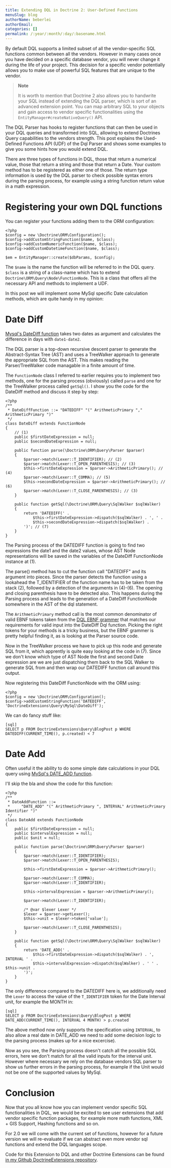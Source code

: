 ```yaml
---
title: Extending DQL in Doctrine 2: User-Defined Functions
menuSlug: blog
authorName: beberlei 
authorEmail: 
categories: []
permalink: /:year/:month/:day/:basename.html
---
```

By default DQL supports a limited subset of all the vendor-specific SQL
functions common between all the vendors. However in many cases once you
have decided on a specific database vendor, you will never change it
during the life of your project. This decision for a specific vendor
potentially allows you to make use of powerful SQL features that are
unique to the vendor.

> **Note**
>
> It is worth to mention that Doctrine 2 also allows you to handwrite
> your SQL instead of extending the DQL parser, which is sort of an
> advanced extension point. You can map arbitrary SQL to your objects
> and gain access to vendor specific functionalities using the
> `EntityManager#createNativeQuery()` API.

The DQL Parser has hooks to register functions that can then be used in
your DQL queries and transformed into SQL, allowing to extend Doctrines
Query capabilities to the vendors strength. This post explains the
Used-Defined Functions API (UDF) of the Dql Parser and shows some
examples to give you some hints how you would extend DQL.

There are three types of functions in DQL, those that return a numerical
value, those that return a string and those that return a Date. Your
custom method has to be registered as either one of those. The return
type information is used by the DQL parser to check possible syntax
errors during the parsing process, for example using a string function
return value in a math expression.

Registering your own DQL functions
==================================

You can register your functions adding them to the ORM configuration:

~~~~ {.sourceCode .php}
<?php
$config = new \Doctrine\ORM\Configuration();
$config->addCustomStringFunction($name, $class);
$config->addCustomNumericFunction($name, $class);
$config->addCustomDatetimeFunction($name, $class);

$em = EntityManager::create($dbParams, $config);
~~~~

The `$name` is the name the function will be referred to in the DQL
query. `$class` is a string of a class-name which has to extend
`Doctrine\ORM\Query\Node\FunctionNode`. This is a class that offers all
the necessary API and methods to implement a UDF.

In this post we will implement some MySql specific Date calculation
methods, which are quite handy in my opinion:

Date Diff
=========

[Mysql's DateDiff
function](http://dev.mysql.com/doc/refman/5.1/en/date-and-time-functions.html#function_datediff)
takes two dates as argument and calculates the difference in days with
`date1-date2`.

The DQL parser is a top-down recursive descent parser to generate the
Abstract-Syntax Tree (AST) and uses a TreeWalker approach to generate
the appropriate SQL from the AST. This makes reading the
Parser/TreeWalker code managable in a finite amount of time.

The `FunctionNode` class I referred to earlier requires you to implement
two methods, one for the parsing process (obviously) called `parse` and
one for the TreeWalker process called `getSql()`. I show you the code
for the DateDiff method and discuss it step by step:

~~~~ {.sourceCode .php}
<?php
/**
 * DateDiffFunction ::= "DATEDIFF" "(" ArithmeticPrimary "," ArithmeticPrimary ")"
 */
class DateDiff extends FunctionNode
{
    // (1)
    public $firstDateExpression = null;
    public $secondDateExpression = null;

    public function parse(\Doctrine\ORM\Query\Parser $parser)
    {
        $parser->match(Lexer::T_IDENTIFIER); // (2)
        $parser->match(Lexer::T_OPEN_PARENTHESIS); // (3)
        $this->firstDateExpression = $parser->ArithmeticPrimary(); // (4)
        $parser->match(Lexer::T_COMMA); // (5)
        $this->secondDateExpression = $parser->ArithmeticPrimary(); // (6)
        $parser->match(Lexer::T_CLOSE_PARENTHESIS); // (3)
    }

    public function getSql(\Doctrine\ORM\Query\SqlWalker $sqlWalker)
    {
        return 'DATEDIFF(' .
            $this->firstDateExpression->dispatch($sqlWalker) . ', ' .
            $this->secondDateExpression->dispatch($sqlWalker) .
        ')'; // (7)
    }
}
~~~~

The Parsing process of the DATEDIFF function is going to find two
expressions the date1 and the date2 values, whose AST Node
representations will be saved in the variables of the DateDiff
FunctionNode instance at (1).

The parse() method has to cut the function call "DATEDIFF" and its
argument into pieces. Since the parser detects the function using a
lookahead the T\_IDENTIFIER of the function name has to be taken from
the stack (2), followed by a detection of the arguments in (4)-(6). The
opening and closing parenthesis have to be detected also. This happens
during the Parsing process and leads to the generation of a DateDiff
FunctionNode somewhere in the AST of the dql statement.

The `ArithmeticPrimary` method call is the most common denominator of
valid EBNF tokens taken from the [DQL EBNF
grammer](http://www.doctrine-project.org/documentation/manual/2_0/en/dql-doctrine-query-language#ebnf)
that matches our requirements for valid input into the DateDiff Dql
function. Picking the right tokens for your methods is a tricky
business, but the EBNF grammer is pretty helpful finding it, as is
looking at the Parser source code.

Now in the TreeWalker process we have to pick up this node and generate
SQL from it, which apprently is quite easy looking at the code in (7).
Since we don't know which type of AST Node the first and second Date
expression are we are just dispatching them back to the SQL Walker to
generate SQL from and then wrap our DATEDIFF function call around this
output.

Now registering this DateDiff FunctionNode with the ORM using:

~~~~ {.sourceCode .php}
<?php
$config = new \Doctrine\ORM\Configuration();
$config->addCustomStringFunction('DATEDIFF', 'DoctrineExtensions\Query\MySql\DateDiff');
~~~~

We can do fancy stuff like:

    [sql]
    SELECT p FROM DoctrineExtensions\Query\BlogPost p WHERE DATEDIFF(CURRENT_TIME(), p.created) < 7

Date Add
========

Often useful it the ability to do some simple date calculations in your
DQL query using [MySql's DATE\_ADD
function](http://dev.mysql.com/doc/refman/5.1/en/date-and-time-functions.html#function_date-add).

I'll skip the bla and show the code for this function:

~~~~ {.sourceCode .php}
<?php
/**
 * DateAddFunction ::=
 *     "DATE_ADD" "(" ArithmeticPrimary ", INTERVAL" ArithmeticPrimary Identifier ")"
 */
class DateAdd extends FunctionNode
{
    public $firstDateExpression = null;
    public $intervalExpression = null;
    public $unit = null;

    public function parse(\Doctrine\ORM\Query\Parser $parser)
    {
        $parser->match(Lexer::T_IDENTIFIER);
        $parser->match(Lexer::T_OPEN_PARENTHESIS);

        $this->firstDateExpression = $parser->ArithmeticPrimary();

        $parser->match(Lexer::T_COMMA);
        $parser->match(Lexer::T_IDENTIFIER);

        $this->intervalExpression = $parser->ArithmeticPrimary();

        $parser->match(Lexer::T_IDENTIFIER);

        /* @var $lexer Lexer */
        $lexer = $parser->getLexer();
        $this->unit = $lexer->token['value'];

        $parser->match(Lexer::T_CLOSE_PARENTHESIS);
    }

    public function getSql(\Doctrine\ORM\Query\SqlWalker $sqlWalker)
    {
        return 'DATE_ADD(' .
            $this->firstDateExpression->dispatch($sqlWalker) . ', INTERVAL ' .
            $this->intervalExpression->dispatch($sqlWalker) . ' ' . $this->unit .
        ')';
    }
}
~~~~

The only difference compared to the DATEDIFF here is, we additionally
need the `Lexer` to access the value of the `T_IDENTIFIER` token for the
Date Interval unit, for example the MONTH in:

    [sql]
    SELECT p FROM DoctrineExtensions\Query\BlogPost p WHERE DATE_ADD(CURRENT_TIME(), INTERVAL 4 MONTH) > p.created

The above method now only supports the specification using `INTERVAL`,
to also allow a real date in DATE\_ADD we need to add some decision
logic to the parsing process (makes up for a nice excercise).

Now as you see, the Parsing process doesn't catch all the possible SQL
errors, here we don't match for all the valid inputs for the interval
unit. However where necessary we rely on the database vendors SQL parser
to show us further errors in the parsing process, for example if the
Unit would not be one of the supported values by MySql.

Conclusion
==========

Now that you all know how you can implement vendor specific SQL
functionalities in DQL, we would be excited to see user extensions that
add vendor specific function packages, for example more math functions,
XML + GIS Support, Hashing functions and so on.

For 2.0 we will come with the current set of functions, however for a
future version we will re-evaluate if we can abstract even more vendor
sql functions and extend the DQL languages scope.

Code for this Extension to DQL and other Doctrine Extensions can be
found [in my Github DoctrineExtensions
repository](http://github.com/beberlei/DoctrineExtensions).
